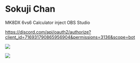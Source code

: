 # Sokuji Chan

MK8DX 6vs6 Calculator inject OBS Studio

https://discord.com/api/oauth2/authorize?client_id=716931790865956904&permissions=3136&scope=bot

![](https://i.imgur.com/UyoqkLn.png)

![](https://i.imgur.com/s2RkRL0.png)
